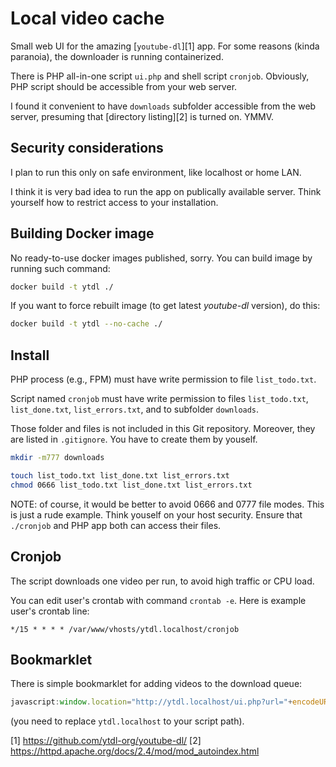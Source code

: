 Local video cache
=================

Small web UI for the amazing [`youtube-dl`][1] app.
For some reasons (kinda paranoia), the downloader is running containerized.

There is PHP all-in-one script `ui.php` and shell script `cronjob`.
Obviously, PHP script should be accessible from your web server.

I found it convenient to have `downloads` subfolder accessible from
the web server, presuming that [directory listing][2] is turned on.
YMMV.

Security considerations
-----------------------

I plan to run this only on safe environment, like localhost or home LAN.

I think it is very bad idea to run the app on publically available server.
Think yourself how to restrict access to your installation.

Building Docker image
---------------------

No ready-to-use docker images published, sorry.
You can build image by running such command:

```sh
docker build -t ytdl ./
```

If you want to force rebuilt image (to get latest _youtube-dl_ version),
do this:


```sh
docker build -t ytdl --no-cache ./
```

Install
-------

PHP process (e.g., FPM) must have write permission to file `list_todo.txt`.

Script named `cronjob` must have write permission to files `list_todo.txt`,
`list_done.txt`, `list_errors.txt`, and to subfolder `downloads`.

Those folder and files is not included in this Git repository.
Moreover, they are listed in `.gitignore`.
You have to create them by youself.

```sh
mkdir -m777 downloads

touch list_todo.txt list_done.txt list_errors.txt
chmod 0666 list_todo.txt list_done.txt list_errors.txt
```

NOTE: of course, it would be better to avoid 0666 and 0777 file modes.
This is just a rude example. Think youself on your host security.
Ensure that `./cronjob` and PHP app both can access their files.

Cronjob
-------

The script downloads one video per run, to avoid high traffic or CPU load.

You can edit user's crontab with command `crontab -e`.
Here is example user's crontab line:

```crontab
*/15 * * * * /var/www/vhosts/ytdl.localhost/cronjob
```

Bookmarklet
-----------

There is simple bookmarklet for adding videos to the download queue:

```js
javascript:window.location="http://ytdl.localhost/ui.php?url="+encodeURIComponent(window.location.href);
```

(you need to replace `ytdl.localhost` to your script path).

[1] https://github.com/ytdl-org/youtube-dl/
[2] https://httpd.apache.org/docs/2.4/mod/mod_autoindex.html
